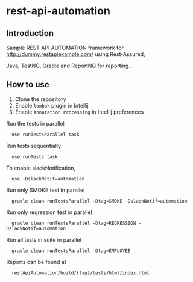 # rest-api-automation

## Introduction

  Sample REST API AUTOMATION framework for http://dummy.restapiexample.com/ using Rest-Assured, 
  
  Java, TestNG, Gradle and ReportNG for reporting.
  
## How to use

1. Clone the repository
2. Enable `lombok` plugin in Intellij
3. Enable `Annotation Processing` in Intellij preferences

Run the tests in parallel

      use runTestsParallel task

Run tests sequentially

      use runTests task

To enable slackNotification,

      use -DslackNotif=automation

Run only SMOKE test in parallel

      gradle clean runTestsParallel -Dtag=SMOKE -DslackNotif=automation

Run only regression test in parallel

      gradle clean runTestsParallel -Dtag=REGRESSION -DslackNotif=automation
  
Run all tests in suite in parallel
  
      gradle clean runTestsParallel -Dtag=EMPLOYEE
   
Reports can be found at

      restApiAutomation/build/{tag}/tests/html/index.html


